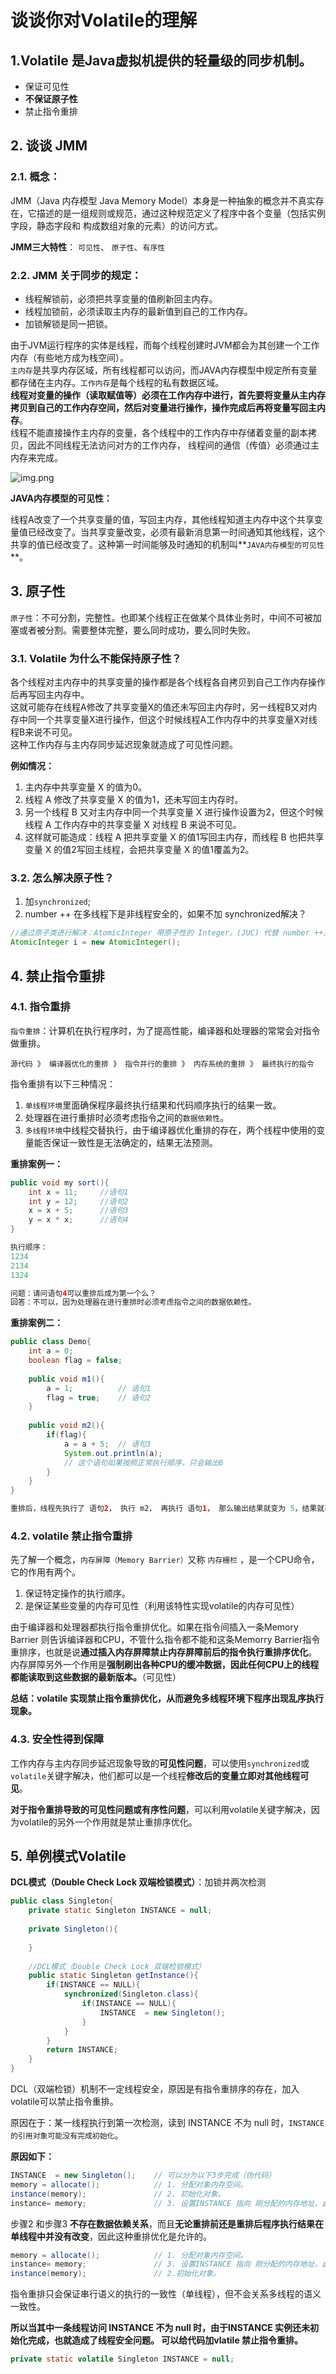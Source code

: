 # 谈谈你对Volatile的理解
## 1.Volatile 是Java虚拟机提供的轻量级的同步机制。
- 保证可见性
- **不保证原子性**
- 禁止指令重排

## 2. 谈谈 JMM
### 2.1. 概念：
JMM（Java 内存模型 Java Memory Model）本身是一种抽象的概念并不真实存在，它描述的是一组规则或规范，通过这种规范定义了程序中各个变量（包括实例字段，静态字段和 构成数组对象的元素）的访问方式。

**JMM三大特性**： `可见性`、 `原子性`、`有序性`

### 2.2. JMM 关于同步的规定：
- 线程解锁前，必须把共享变量的值刷新回主内存。
- 线程加锁前，必须读取主内存的最新值到自己的工作内存。
- 加锁解锁是同一把锁。

由于JVM运行程序的实体是线程，而每个线程创建时JVM都会为其创建一个工作内存（有些地方成为栈空间）。<br/>
`主内存`是共享内存区域，所有线程都可以访问，而JAVA内存模型中规定所有变量都存储在主内存。`工作内存`是每个线程的私有数据区域。<br/>
**线程对变量的操作（读取赋值等）必须在工作内存中进行，首先要将变量从主内存拷贝到自己的工作内存空间，然后对变量进行操作，操作完成后再将变量写回主内存**。<br/>
线程不能直接操作主内存的变量，各个线程中的工作内存中存储着变量的副本拷贝，因此不同线程无法访问对方的工作内存， 线程间的通信（传值）必须通过主内存来完成。

![img.png](image/img.png)

**JAVA内存模型的可见性：**

线程A改变了一个共享变量的值，写回主内存，其他线程知道主内存中这个共享变量值已经改变了。当共享变量改变，必须有最新消息第一时间通知其他线程，这个共享的值已经改变了。这种第一时间能够及时通知的机制叫**`JAVA内存模型的可见性`**。


## 3. 原子性
`原子性`：不可分割，完整性。也即某个线程正在做某个具体业务时，中间不可被加塞或者被分割。需要整体完整，要么同时成功，要么同时失败。

### 3.1. Volatile 为什么不能保持原子性？

各个线程对主内存中的共享变量的操作都是各个线程各自拷贝到自己工作内存操作后再写回主内存中。<br/>
这就可能存在线程A修改了共享变量X的值还未写回主内存时，另一线程B又对内存中同一个共享变量X进行操作，但这个时候线程A工作内存中的共享变量X对线程B来说不可见。<br/>
这种工作内存与主内存同步延迟现象就造成了可见性问题。

**例如情况：**
1. 主内存中共享变量 X 的值为0。
2. 线程 A 修改了共享变量 X 的值为1，还未写回主内存时。
3. 另一个线程 B 又对主内存中同一个共享变量 X 进行操作设置为2，但这个时候线程 A 工作内存中的共享变量 X 对线程 B 来说不可见。
4. 这样就可能造成：线程 A 把共享变量 X 的值1写回主内存，而线程 B 也把共享变量 X 的值2写回主线程，会把共享变量 X 的值1覆盖为2。

### 3.2. 怎么解决原子性？
1. 加`synchronized`;
2. number ++ 在多线程下是非线程安全的，如果不加 synchronized解决？
```java
//通过原子类进行解决：AtomicInteger 带原子性的 Integer。(JUC) 代替 number ++。
AtomicInteger i = new AtomicInteger();
```

## 4. 禁止指令重排
### 4.1. 指令重排
`指令重排`：计算机在执行程序时，为了提高性能，编译器和处理器的常常会对指令做重排。
```
源代码 》 编译器优化的重排 》 指令并行的重排 》 内存系统的重排 》 最终执行的指令
```

指令重排有以下三种情况：
1. `单线程环境`里面确保程序最终执行结果和代码顺序执行的结果一致。
2. 处理器在进行重排时必须考虑指令之间的`数据依赖性`。
3. `多线程环境`中线程交替执行，由于编译器优化重排的存在，两个线程中使用的变量能否保证一致性是无法确定的，结果无法预测。


**重排案例一：**
```java
public void my sort(){
    int x = 11;     //语句1
    int y = 12;     //语句2
    x = x + 5;      //语句3
    y = x * x;      //语句4
}

执行顺序：
1234
2134
1324

问题：请问语句4可以重排后成为第一个么？
回答：不可以，因为处理器在进行重排时必须考虑指令之间的数据依赖性。
```

**重排案例二：**
```java
public class Demo{
    int a = 0;
    boolean flag = false;
    
    public void m1(){
        a = 1;          // 语句1
        flag = true;    // 语句2
    }
    
    public void m2(){
        if(flag){
            a = a + 5;  // 语句3
            System.out.println(a);
            // 这个语句如果按照正常执行顺序，只会输出6
        }
    }
}

重排后，线程先执行了 语句2， 执行 m2， 再执行 语句1， 那么输出结果就变为 5，结果就不正确。
```


### 4.2. volatile 禁止指令重排

先了解一个概念，`内存屏障（Memory Barrier）`又称 `内存栅栏` ，是一个CPU命令，它的作用有两个。
1. 保证特定操作的执行顺序。
2. 是保证某些变量的内存可见性（利用该特性实现volatile的内存可见性）

由于编译器和处理器都执行指令重排优化。如果在指令间插入一条Memory Barrier 则告诉编译器和CPU，不管什么指令都不能和这条Memorry Barrier指令重排序，也就是说**通过插入内存屏障禁止内存屏障前后的指令执行重排序优化**。<br/>
内存屏障另外一个作用是**强制刷出各种CPU的缓冲数据，因此任何CPU上的线程都能读取到这些数据的最新版本。**（可见性）

**总结：volatile 实现禁止指令重排优化，从而避免多线程环境下程序出现乱序执行现象。**

### 4.3. 安全性得到保障

工作内存与主内存同步延迟现象导致的**可见性问题**，可以使用`synchronized`或`volatile`关键字解决，他们都可以是一个线程**修改后的变量立即对其他线程可见**。<br/>

**对于指令重排导致的可见性问题或有序性问题**，可以利用volatile关键字解决，因为volatile的另外一个作用就是禁止重排序优化。


## 5. 单例模式Volatile
**DCL模式（Double Check Lock 双端检锁模式）**：加锁并两次检测
```java
public class Singleton{ 
    private static Singleton INSTANCE = null;
    
    private Singleton(){
        
    }
    
    //DCL模式（Double Check Lock 双端检锁模式）
    public static Singleton getInstance(){
        if(INSTANCE == NULL){
            synchronized(Singleton.class){
                if(INSTANCE == NULL){
                    INSTANCE  = new Singleton();
                }
            }
        }
        return INSTANCE;
    }   
}
```

DCL（双端检锁）机制不一定线程安全，原因是有指令重排序的存在，加入volatile可以禁止指令重排。

原因在于：某一线程执行到第一次检测，读到 INSTANCE 不为 null 时，`INSTANCE 的引用对象可能没有完成初始化`。

**原因如下：**
```java
INSTANCE  = new Singleton();    // 可以分为以下3步完成（伪代码）
memory = allocate(); 	        // 1. 分配对象内存空间。
instance(memory);               // 2. 初始化对象。
instance= memory;               // 3. 设置INSTANCE 指向 刚分配的内存地址，此时 instance !=  null。
```

步骤2 和步骤3 **不存在数据依赖关系**，而且**无论重排前还是重排后程序执行结果在单线程中并没有改变**，因此这种重排优化是允许的。

```java
memory = allocate();            // 1. 分配对象内存空间。
instance= memory;               // 3. 设置INSTANCE 指向 刚分配的内存地址，此时 instance !=  null，但是对象还未初始化完成！
instance(memory);               // 2.初始化对象。
```

指令重排只会保证串行语义的执行的一致性（单线程），但不会关系多线程的语义一致性。

**所以当其中一条线程访问 INSTANCE 不为 null 时，由于INSTANCE 实例还未初始化完成，也就造成了线程安全问题。
可以给代码加vlatile 禁止指令重排。**

```java
private static volatile Singleton INSTANCE = null;
```
